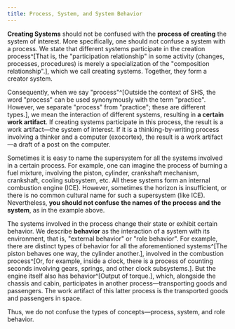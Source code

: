 ```yaml
---
title: Process, System, and System Behavior
---
```


**Creating Systems** should not be confused with the **process of creating** the system of interest. More specifically, one should not confuse a system with a process. We state that different systems participate in the creation process^[That is, the "participation relationship" in some activity (changes, processes, procedures) is merely a specialization of the "composition relationship".], which we call creating systems. Together, they form a creator system.

Consequently, when we say "process"^[Outside the context of SHS, the word "process" can be used synonymously with the term "practice". However, we separate "process" from "practice"; these are different types.], we mean the interaction of different systems, resulting in **a certain work artifact**. If creating systems participate in this process, the result is a work artifact—the system of interest. If it is a thinking-by-writing process involving a thinker and a computer (exocortex), the result is a work artifact—a draft of a post on the computer.

Sometimes it is easy to name the supersystem for all the systems involved in a certain process. For example, one can imagine the process of burning a fuel mixture, involving the piston, cylinder, crankshaft mechanism, crankshaft, cooling subsystem, etc. All these systems form an internal combustion engine (ICE). However, sometimes the horizon is insufficient, or there is no common cultural name for such a supersystem (like ICE). Nevertheless, **you should not confuse** **the names of the process** **and the system**, as in the example above.

The systems involved in the process change their state or exhibit certain behavior. We describe **behavior** as the interaction of a system with its environment, that is, "external behavior" or "role behavior". For example, there are distinct types of behavior for all the aforementioned systems^[The piston behaves one way, the cylinder another.], involved in the combustion process^[Or, for example, inside a clock, there is a process of counting seconds involving gears, springs, and other clock subsystems.]. But the engine itself also has behavior^[Output of torque.], which, alongside the chassis and cabin, participates in another process—transporting goods and passengers. The work artifact of this latter process is the transported goods and passengers in space.

Thus, we do not confuse the types of concepts—process, system, and role behavior.